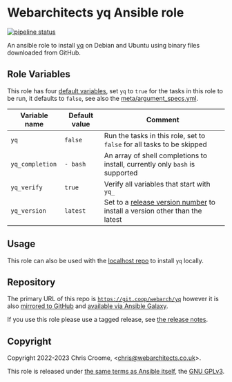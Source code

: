 # Webarchitects yq Ansible role

[![pipeline status](https://git.coop/webarch/yq/badges/main/pipeline.svg)](https://git.coop/webarch/yq/-/commits/main)

An ansible role to install [yq](https://github.com/mikefarah/yq) on Debian and Ubuntu using binary files downloaded from GitHub.

## Role Variables

This role has four [default variables](defaults/main.yml), set `yq` to `true` for the tasks in this role to be run, it defaults to `false`, see also the [meta/argument_specs.yml](meta/argument_specs.yml).

| Variable name   | Default value | Comment                                                                                                                |
|-----------------|---------------|------------------------------------------------------------------------------------------------------------------------|
| `yq`            | `false`       | Run the tasks in this role, set to `false` for all tasks to be skipped                                                 |
| `yq_completion` | `- bash`      | An array of shell completions to install, currently only `bash` is supported                                           |
| `yq_verify`     | `true`        | Verify all variables that start with `yq_`                                                                             |
| `yq_version`    | `latest`      | Set to a [release version number](https://github.com/mikefarah/yq/releases) to install a version other than the latest |

## Usage

This role can also be used with the [localhost repo](https://git.coop/webarch/localhost) to install `yq` locally.

## Repository

The primary URL of this repo is [`https://git.coop/webarch/yq`](https://git.coop/webarch/yq) however it is also [mirrored to GitHub](https://github.com/webarch-coop/ansible-role-yq) and [available via Ansible Galaxy](https://galaxy.ansible.com/chriscroome/yq).

If you use this role please use a tagged release, see [the release notes](https://git.coop/webarch/yq/-/releases).

## Copyright

Copyright 2022-2023 Chris Croome, &lt;[chris@webarchitects.co.uk](mailto:chris@webarchitects.co.uk)&gt;.

This role is released under [the same terms as Ansible itself](https://github.com/ansible/ansible/blob/devel/COPYING), the [GNU GPLv3](LICENSE).
